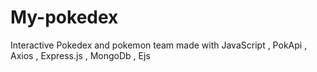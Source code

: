 # My-pokedex
Interactive Pokedex and pokemon team made with JavaScript , PokApi ,  Axios , Express.js , MongoDb , Ejs
